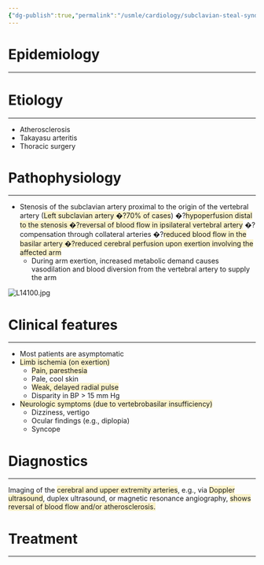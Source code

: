 ```yaml
---
{"dg-publish":true,"permalink":"/usmle/cardiology/subclavian-steal-syndrome/"}
---
```


# Epidemiology
---


# Etiology
---
- Atherosclerosis
- Takayasu arteritis
- Thoracic surgery

# Pathophysiology
---
- Stenosis of the subclavian artery proximal to the origin of the vertebral artery (<span style="background:rgba(240, 200, 0, 0.2)">Left subclavian artery �?70% of cases</span>) �?<span style="background:rgba(240, 200, 0, 0.2)">hypoperfusion distal to the stenosis �?reversal of blood flow in ipsilateral vertebral artery</span> �?compensation through collateral arteries �?<span style="background:rgba(240, 200, 0, 0.2)">reduced blood flow in the basilar artery �?reduced cerebral perfusion upon exertion involving the affected arm</span>
	- During arm exertion, increased metabolic demand causes vasodilation and blood diversion from the vertebral artery to supply the arm

![L14100.jpg](/img/user/appendix/L14100.jpg)

# Clinical features
---
- Most patients are asymptomatic
- <span style="background:rgba(240, 200, 0, 0.2)">Limb ischemia (on exertion)</span>
	- <span style="background:rgba(240, 200, 0, 0.2)">Pain, paresthesia</span>
	- Pale, cool skin
	- <span style="background:rgba(240, 200, 0, 0.2)">Weak, delayed radial pulse</span>
	- Disparity in BP > 15 mm Hg
- <span style="background:rgba(240, 200, 0, 0.2)">Neurologic symptoms (due to vertebrobasilar insufficiency)</span>
	- Dizziness, vertigo
	- Ocular findings (e.g., diplopia)
	- Syncope

# Diagnostics
---
Imaging of the <span style="background:rgba(240, 200, 0, 0.2)">cerebral and upper extremity arteries</span>, e.g., via <span style="background:rgba(240, 200, 0, 0.2)">Doppler ultrasound</span>, duplex ultrasound, or magnetic resonance angiography, <span style="background:rgba(240, 200, 0, 0.2)">shows reversal of blood flow and/or atherosclerosis.</span>

# Treatment
---


